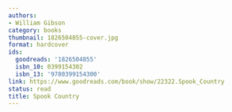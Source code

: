 ```yaml
---
authors:
- William Gibson
category: books
thumbnail: 1826504855-cover.jpg
format: hardcover
ids:
  goodreads: '1826504855'
  isbn_10: 0399154302
  isbn_13: '9780399154300'
link: https://www.goodreads.com/book/show/22322.Spook_Country
status: read
title: Spook Country
---
```

